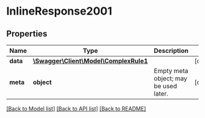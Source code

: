 # InlineResponse2001

## Properties
Name | Type | Description | Notes
------------ | ------------- | ------------- | -------------
**data** | [**\Swagger\Client\Model\ComplexRule1**](ComplexRule1.md) |  | [optional] 
**meta** | **object** | Empty meta object; may be used later. | [optional] 

[[Back to Model list]](../README.md#documentation-for-models) [[Back to API list]](../README.md#documentation-for-api-endpoints) [[Back to README]](../README.md)


